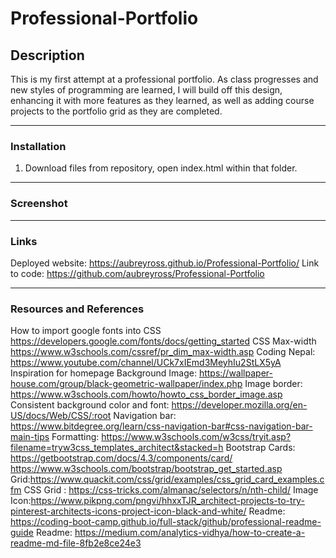 # Professional-Portfolio

## Description
This is my first attempt at a professional portfolio. As class progresses and new styles of programming are learned, I will build off this design, enhancing it with more features as they learned, as well as adding course projects to the portfolio grid as they are completed. 
***

### Installation
1.	Download files from repository, open index.html within that folder.
***

### Screenshot 
***

### Links
Deployed website: https://aubreyross.github.io/Professional-Portfolio/
Link to code: https://github.com/aubreyross/Professional-Portfolio
***

### Resources and References
How to import google fonts into CSS https://developers.google.com/fonts/docs/getting_started
CSS Max-width https://www.w3schools.com/cssref/pr_dim_max-width.asp
Coding Nepal: https://www.youtube.com/channel/UCk7xIEmd3MeyhIu2StLX5yA Inspiration for homepage 
Background Image: https://wallpaper-house.com/group/black-geometric-wallpaper/index.php
Image border: https://www.w3schools.com/howto/howto_css_border_image.asp
Consistent background color and font: https://developer.mozilla.org/en-US/docs/Web/CSS/:root
Navigation bar: https://www.bitdegree.org/learn/css-navigation-bar#css-navigation-bar-main-tips
Formatting: https://www.w3schools.com/w3css/tryit.asp?filename=tryw3css_templates_architect&stacked=h
Bootstrap Cards: https://getbootstrap.com/docs/4.3/components/card/
https://www.w3schools.com/bootstrap/bootstrap_get_started.asp
Grid:https://www.quackit.com/css/grid/examples/css_grid_card_examples.cfm
CSS Grid : https://css-tricks.com/almanac/selectors/n/nth-child/
Image Icon:https://www.pikpng.com/pngvi/hhxxTJR_architect-projects-to-try-pinterest-architects-icons-project-icon-black-and-white/
Readme: https://coding-boot-camp.github.io/full-stack/github/professional-readme-guide
Readme: https://medium.com/analytics-vidhya/how-to-create-a-readme-md-file-8fb2e8ce24e3
 

 
